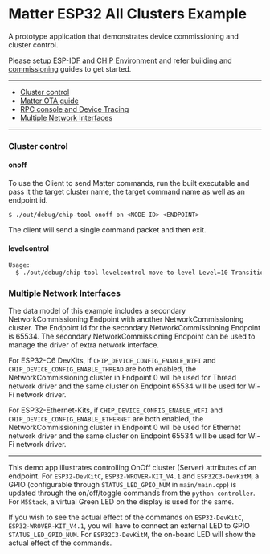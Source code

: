# Matter ESP32 All Clusters Example

A prototype application that demonstrates device commissioning and cluster
control.

Please
[setup ESP-IDF and CHIP Environment](../../../docs/guides/esp32/setup_idf_chip.md)
and refer
[building and commissioning](../../../docs/guides/esp32/build_app_and_commission.md)
guides to get started.

---

-   [Cluster control](#cluster-control)
-   [Matter OTA guide](../../../docs/guides/esp32/ota.md)
-   [RPC console and Device Tracing](../../../docs/guides/esp32/rpc_console.md)
-   [Multiple Network Interfaces](#multiple-network-interfaces)

---

### Cluster control

#### onoff

To use the Client to send Matter commands, run the built executable and pass it
the target cluster name, the target command name as well as an endpoint id.

```
$ ./out/debug/chip-tool onoff on <NODE ID> <ENDPOINT>
```

The client will send a single command packet and then exit.

#### levelcontrol

```bash
Usage:
  $ ./out/debug/chip-tool levelcontrol move-to-level Level=10 TransitionTime=0 OptionMask=0 OptionOverride=0 <NODE ID> <ENDPOINT>
```

### Multiple Network Interfaces

The data model of this example includes a secondary NetworkCommissioning Endpoint with
another NetworkCommissioning cluster. The Endpoint Id for the secondary NetworkCommissioning
Endpoint is 65534. The secondary NetworkCommissioning Endpoint can be used to manage the driver
of extra network interface.

For ESP32-C6 DevKits, if `CHIP_DEVICE_CONFIG_ENABLE_WIFI` and `CHIP_DEVICE_CONFIG_ENABLE_THREAD`
are both enabled, the NetworkCommissioning cluster in Endpoint 0 will be used for Thread network
driver and the same cluster on Endpoint 65534 will be used for Wi-Fi network driver.

For ESP32-Ethernet-Kits, if `CHIP_DEVICE_CONFIG_ENABLE_WIFI` and `CHIP_DEVICE_CONFIG_ENABLE_ETHERNET`
are both enabled, the NetworkCommissioning cluster in Endpoint 0 will be used for Ethernet network
driver and the same cluster on Endpoint 65534 will be used for Wi-Fi network driver.

---

This demo app illustrates controlling OnOff cluster (Server) attributes of an
endpoint. For `ESP32-DevKitC`, `ESP32-WROVER-KIT_V4.1` and `ESP32C3-DevKitM`, a
GPIO (configurable through `STATUS_LED_GPIO_NUM` in `main/main.cpp`) is updated
through the on/off/toggle commands from the `python-controller`. For `M5Stack`,
a virtual Green LED on the display is used for the same.

If you wish to see the actual effect of the commands on `ESP32-DevKitC`,
`ESP32-WROVER-KIT_V4.1`, you will have to connect an external LED to GPIO
`STATUS_LED_GPIO_NUM`. For `ESP32C3-DevKitM`, the on-board LED will show the
actual effect of the commands.

